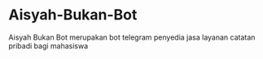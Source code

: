# Aisyah-Bukan-Bot
Aisyah Bukan Bot merupakan bot telegram penyedia jasa layanan catatan pribadi bagi mahasiswa
